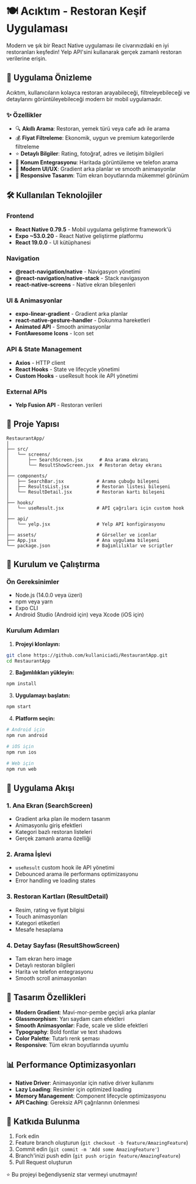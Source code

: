 # 🍽️ Acıktım - Restoran Keşif Uygulaması

Modern ve şık bir React Native uygulaması ile civarınızdaki en iyi restoranları keşfedin! Yelp API'sini kullanarak gerçek zamanlı restoran verilerine erişin.

## 📱 Uygulama Önizleme

Acıktım, kullanıcıların kolayca restoran arayabileceği, filtreleyebileceği ve detaylarını görüntüleyebileceği modern bir mobil uygulamadır.

### ✨ Özellikler

- 🔍 **Akıllı Arama**: Restoran, yemek türü veya cafe adı ile arama
- 💰 **Fiyat Filtreleme**: Ekonomik, uygun ve premium kategorilerde filtreleme
- ⭐ **Detaylı Bilgiler**: Rating, fotoğraf, adres ve iletişim bilgileri
- 📍 **Konum Entegrasyonu**: Haritada görüntüleme ve telefon arama
- 🎨 **Modern UI/UX**: Gradient arka planlar ve smooth animasyonlar
- 📱 **Responsive Tasarım**: Tüm ekran boyutlarında mükemmel görünüm

## 🛠️ Kullanılan Teknolojiler

### Frontend
- **React Native 0.79.5** - Mobil uygulama geliştirme framework'ü
- **Expo ~53.0.20** - React Native geliştirme platformu
- **React 19.0.0** - UI kütüphanesi

### Navigation
- **@react-navigation/native** - Navigasyon yönetimi
- **@react-navigation/native-stack** - Stack navigasyon
- **react-native-screens** - Native ekran bileşenleri

### UI & Animasyonlar
- **expo-linear-gradient** - Gradient arka planlar
- **react-native-gesture-handler** - Dokunma hareketleri
- **Animated API** - Smooth animasyonlar
- **FontAwesome Icons** - Icon set

### API & State Management
- **Axios** - HTTP client
- **React Hooks** - State ve lifecycle yönetimi
- **Custom Hooks** - useResult hook ile API yönetimi

### External APIs
- **Yelp Fusion API** - Restoran verileri

## 📁 Proje Yapısı

```
RestaurantApp/
│
├── src/
│   └── screens/
│       ├── SearchScreen.jsx      # Ana arama ekranı
│       └── ResultShowScreen.jsx  # Restoran detay ekranı
│
├── components/
│   ├── SearchBar.jsx            # Arama çubuğu bileşeni
│   ├── ResultsList.jsx          # Restoran listesi bileşeni
│   └── ResultDetail.jsx         # Restoran kartı bileşeni
│
├── hooks/
│   └── useResult.jsx            # API çağrıları için custom hook
│
├── api/
│   └── yelp.jsx                 # Yelp API konfigürasyonu
│
├── assets/                      # Görseller ve iconlar
├── App.jsx                      # Ana uygulama bileşeni
└── package.json                 # Bağımlılıklar ve scriptler
```

## 🚀 Kurulum ve Çalıştırma

### Ön Gereksinimler
- Node.js (14.0.0 veya üzeri)
- npm veya yarn
- Expo CLI
- Android Studio (Android için) veya Xcode (iOS için)

### Kurulum Adımları

1. **Projeyi klonlayın:**
```bash
git clone https://github.com/kullaniciadi/RestaurantApp.git
cd RestaurantApp
```

2. **Bağımlılıkları yükleyin:**
```bash
npm install
```

3. **Uygulamayı başlatın:**
```bash
npm start
```

4. **Platform seçin:**
```bash
# Android için
npm run android

# iOS için  
npm run ios

# Web için
npm run web
```


## 🎯 Uygulama Akışı

### 1. Ana Ekran (SearchScreen)
- Gradient arka plan ile modern tasarım
- Animasyonlu giriş efektleri
- Kategori bazlı restoran listeleri
- Gerçek zamanlı arama özelliği

### 2. Arama İşlevi
- `useResult` custom hook ile API yönetimi
- Debounced arama ile performans optimizasyonu
- Error handling ve loading states

### 3. Restoran Kartları (ResultDetail)
- Resim, rating ve fiyat bilgisi
- Touch animasyonları
- Kategori etiketleri
- Mesafe hesaplama

### 4. Detay Sayfası (ResultShowScreen)
- Tam ekran hero image
- Detaylı restoran bilgileri
- Harita ve telefon entegrasyonu
- Smooth scroll animasyonları

## 🎨 Tasarım Özellikleri

- **Modern Gradient**: Mavi-mor-pembe geçişli arka planlar
- **Glassmorphism**: Yarı saydam cam efektleri
- **Smooth Animasyonlar**: Fade, scale ve slide efektleri
- **Typography**: Bold fontlar ve text shadows
- **Color Palette**: Tutarlı renk şeması
- **Responsive**: Tüm ekran boyutlarında uyumlu

## 📊 Performance Optimizasyonları

- **Native Driver**: Animasyonlar için native driver kullanımı
- **Lazy Loading**: Resimler için optimized loading
- **Memory Management**: Component lifecycle optimizasyonu
- **API Caching**: Gereksiz API çağrılarının önlenmesi

## 🤝 Katkıda Bulunma

1. Fork edin
2. Feature branch oluşturun (`git checkout -b feature/AmazingFeature`)
3. Commit edin (`git commit -m 'Add some AmazingFeature'`)
4. Branch'inizi push edin (`git push origin feature/AmazingFeature`)
5. Pull Request oluşturun

⭐ Bu projeyi beğendiyseniz star vermeyi unutmayın!
